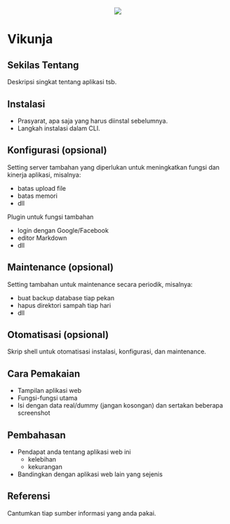 <h1 align="center"><img src="https://www.google.com/url?sa=i&url=https%3A%2F%2Fcoolify.io%2Fdocs%2Fservices%2Fvikunja&psig=AOvVaw0JgV5TIPddNZzO0RcSZ4Qu&ust=1759463813360000&source=images&cd=vfe&opi=89978449&ved=0CBUQjRxqFwoTCPCn2M_PhJADFQAAAAAdAAAAABAW"></h1>

# Vikunja


## Sekilas Tentang

Deskripsi singkat tentang aplikasi tsb.


## Instalasi

- Prasyarat, apa saja yang harus diinstal sebelumnya.
- Langkah instalasi dalam CLI.


## Konfigurasi (opsional)

Setting server tambahan yang diperlukan untuk meningkatkan fungsi dan kinerja aplikasi, misalnya:
- batas upload file
- batas memori
- dll

Plugin untuk fungsi tambahan
- login dengan Google/Facebook
- editor Markdown
- dll


##  Maintenance (opsional)

Setting tambahan untuk maintenance secara periodik, misalnya:
- buat backup database tiap pekan
- hapus direktori sampah tiap hari
- dll


## Otomatisasi (opsional)

Skrip shell untuk otomatisasi instalasi, konfigurasi, dan maintenance.


## Cara Pemakaian

- Tampilan aplikasi web
- Fungsi-fungsi utama
- Isi dengan data real/dummy (jangan kosongan) dan sertakan beberapa screenshot


## Pembahasan

- Pendapat anda tentang aplikasi web ini
    - kelebihan
    - kekurangan
- Bandingkan dengan aplikasi web lain yang sejenis


## Referensi

Cantumkan tiap sumber informasi yang anda pakai.
